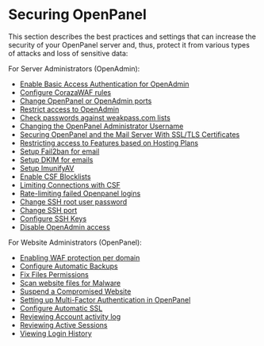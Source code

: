 # Securing OpenPanel

This section describes the best practices and settings that can increase the security of your OpenPanel server and, thus, protect it from various types of attacks and loss of sensitive data:

For Server Administrators (OpenAdmin):

- [Enable Basic Access Authentication for OpenAdmin](/docs/admin/security/basic_auth/)
- [Configure CorazaWAF rules](/docs/admin/security/waf/)
- [Change OpenPanel or OpenAdmin ports](/docs/admin/settings/general/#ports)
- [Restrict access to OpenAdmin](/docs/articles/dev-experience/limit_access_to_openadmin/)
- [Check passwords against weakpass.com lists](/docs/admin/settings/openpanel/#display)
- [Changing the OpenPanel Administrator Username](/docs/admin/accounts/administrators/#create-new-admin)
- [Securing OpenPanel and the Mail Server With SSL/TLS Certificates](/docs/admin/settings/general/#domain)
- [Restricting access to Features based on Hosting Plans](/docs/admin/plans/feature-manager/#use-cases)
- [Setup Fail2ban for email](/docs/articles/email/how-to-setup-fail2ban-mailserver-openpanel/)
- [Setup DKIM for emails](/docs/articles/email/how-to-setup-dkim-for-mailserver/)
- [Setup ImunifyAV](/docs/articles/security/setup-imunifyav/)
- [Enable CSF Blocklists](/docs/articles/security/csf-blocklists/)
- [Limiting Connections with CSF](/docs/articles/security/how-to-limit-connections-csf/)
- [Rate-limiting failed Openpanel logins](/docs/articles/dev-experience/rate_limiting_for_openpanel/)
- [Change SSH root user password](/docs/admin/advanced/root-password/)
- [Change SSH port](/docs/admin/advanced/ssh/#basic-ssh-settings/)
- [Configure SSH Keys](/docs/admin/advanced/ssh/#authorized-ssh-keys)
- [Disable OpenAdmin access](/docs/admin/security/disable-admin/)

For Website Administrators (OpenPanel):
- [Enabling WAF protection per domain](/docs/panel/advanced/waf/)
- [Configure Automatic Backups](/docs/panel/files/backups/)
- [Fix Files Permissions](/docs/panel/files/fix_permissions/)
- [Scan website files for Malware](/docs/panel/files/malware-scanner/)
- [Suspend a Compromised Website](/docs/panel/domains/suspend/)
- [Setting up Multi-Factor Authentication in OpenPanel](docs/panel/account/2fa/)
- [Configure Automatic SSL](/docs/panel/domains/ssl/#autossl)
- [Reviewing Account activity log](/docs/panel/account/account_activity/)
- [Reviewing Active Sessions](/docs/panel/account/active_sessions/)
- [Viewing Login History](/docs/panel/account/login_history/)
